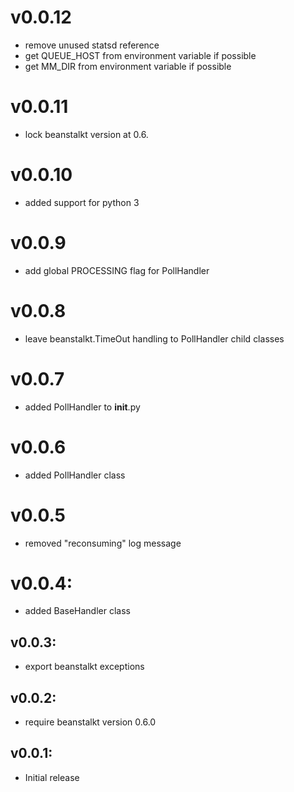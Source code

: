 # v0.0.12
* remove unused statsd reference
* get QUEUE_HOST from environment variable if possible
* get MM_DIR from environment variable if possible

# v0.0.11
* lock beanstalkt version at 0.6.

# v0.0.10
* added support for python 3

# v0.0.9
* add global PROCESSING flag for PollHandler

# v0.0.8
* leave beanstalkt.TimeOut handling to PollHandler
  child classes 

# v0.0.7
* added PollHandler to __init__.py

# v0.0.6
* added PollHandler class

# v0.0.5
* removed "reconsuming" log message

# v0.0.4:
* added BaseHandler class

## v0.0.3:
* export beanstalkt exceptions

## v0.0.2:
* require beanstalkt version 0.6.0

## v0.0.1:

* Initial release
